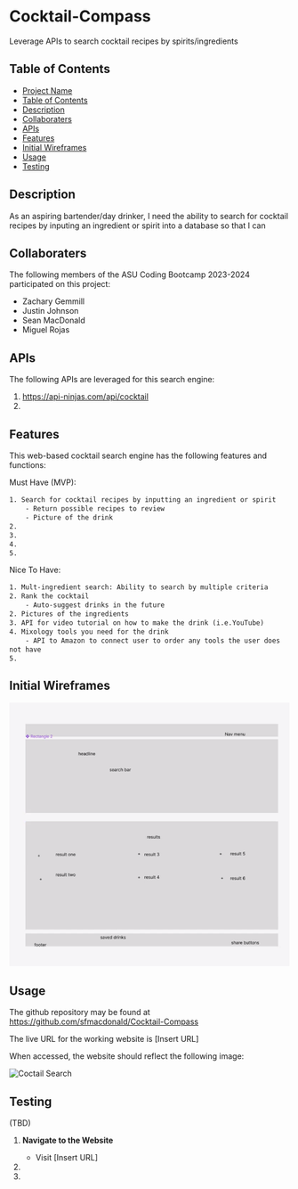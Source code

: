 # Cocktail-Compass
Leverage APIs to search cocktail recipes by spirits/ingredients

## Table of Contents

- [Project Name](#project-name)
- [Table of Contents](#table-of-contents)
- [Description](#description)
- [Collaboraters](#collaboraters)
- [APIs](#apis)
- [Features](#features)
- [Initial Wireframes](#initial-wireframes)
- [Usage](#usage)
- [Testing](#testing)


## Description

As an aspiring bartender/day drinker, I need the ability to search for cocktail recipes by inputing an ingredient or spirit into a database so that I can 

## Collaboraters

The following members of the ASU Coding Bootcamp 2023-2024 participated on this project:

- Zachary Gemmill
- Justin Johnson
- Sean MacDonald
- Miguel Rojas

## APIs

The following APIs are leveraged for this search engine:

1. https://api-ninjas.com/api/cocktail
2. 

## Features

This web-based cocktail search engine has the following features and functions:

Must Have (MVP):

    1. Search for cocktail recipes by inputting an ingredient or spirit
        - Return possible recipes to review
		- Picture of the drink
    2. 
    3. 
    4. 
    5. 

Nice To Have:

    1. Mult-ingredient search: Ability to search by multiple criteria
    2. Rank the cocktail
        - Auto-suggest drinks in the future
    2. Pictures of the ingredients 
    3. API for video tutorial on how to make the drink (i.e.YouTube)
    4. Mixology tools you need for the drink
        - API to Amazon to connect user to order any tools the user does not have
    5. 

## Initial Wireframes

![Cocktail Wireframe](<./Screen Shot 2023-11-21 at 9.00.57 PM.png>)

## Usage

The github repository may be found at https://github.com/sfmacdonald/Cocktail-Compass

The live URL for the working website is [Insert URL]

When accessed, the website should reflect the following image:

![Coctail Search](<insert image>)

## Testing 
(TBD)

1. **Navigate to the Website**
   - Visit [Insert URL]

2. 

3. 
 